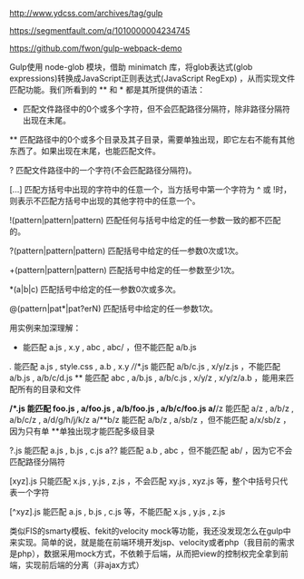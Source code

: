
http://www.ydcss.com/archives/tag/gulp

https://segmentfault.com/q/1010000004234745

https://github.com/fwon/gulp-webpack-demo


Gulp使用 node-glob 模块，借助 minimatch 库，将glob表达式(glob expressions)转换成JavaScript正则表达式(JavaScript RegExp) ，从而实现文件匹配功能。我们所看到的 ** 和 * 都是其所提供的语法：

* 匹配文件路径中的0个或多个字符，但不会匹配路径分隔符，除非路径分隔符出现在末尾。

** 匹配路径中的0个或多个目录及其子目录，需要单独出现，即它左右不能有其他东西了。如果出现在末尾，也能匹配文件。

? 匹配文件路径中的一个字符(不会匹配路径分隔符)。

[...] 匹配方括号中出现的字符中的任意一个，当方括号中第一个字符为 ^ 或 !时，则表示不匹配方括号中出现的其他字符中的任意一个。

!(pattern|pattern|pattern) 匹配任何与括号中给定的任一参数一致的都不匹配的。

?(pattern|pattern|pattern) 匹配括号中给定的任一参数0次或1次。

+(pattern|pattern|pattern) 匹配括号中给定的任一参数至少1次。

*(a|b|c) 匹配括号中给定的任一参数0次或多次。

@(pattern|pat*|pat?erN) 匹配括号中给定的任一参数1次。

用实例来加深理解：

* 能匹配 a.js , x.y , abc , abc/ ，但不能匹配 a/b.js

*.* 能匹配 a.js , style.css , a.b , x.y 
*/*/*.js 能匹配 a/b/c.js , x/y/z.js ，不能匹配 a/b.js , a/b/c/d.js 
** 能匹配 abc , a/b.js , a/b/c.js , x/y/z , x/y/z/a.b ，能用来匹配所有的目录和文件

**/*.js 能匹配 foo.js , a/foo.js , a/b/foo.js , a/b/c/foo.js 
a/**/z 能匹配 a/z , a/b/z , a/b/c/z , a/d/g/h/j/k/z 
a/**b/z 能匹配 a/b/z , a/sb/z ，但不能匹配 a/x/sb/z ，因为只有单 **单独出现才能匹配多级目录

?.js 能匹配 a.js , b.js , c.js 
a?? 能匹配 a.b , abc ，但不能匹配 ab/ ，因为它不会匹配路径分隔符

[xyz].js 只能匹配 x.js , y.js , z.js ，不会匹配 xy.js , xyz.js 等，整个中括号只代表一个字符

[^xyz].js 能匹配 a.js , b.js , c.js 等，不能匹配 x.js , y.js , z.js











类似FIS的smarty模板、fekit的velocity mock等功能，我还没发现怎么在gulp中来实现。简单的说，就是能在前端环境开发jsp、velocity或者php（我目前的需求是php），数据采用mock方式，不依赖于后端，从而把view的控制权完全拿到前端，实现前后端的分离（非ajax方式）















